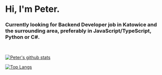 # Hi, I'm Peter.

### Currently looking for Backend Developer job in Katowice and the surrounding area, preferably in JavaScript/TypeScript, Python or C#.

<br />

[![Peter's github stats](https://github-readme-stats.vercel.app/api?username=peterdotw&show_icons=true)](https://github.com/anuraghazra/github-readme-stats)

[![Top Langs](https://github-readme-stats.vercel.app/api/top-langs/?username=peterdotw)](https://github.com/anuraghazra/github-readme-stats)

